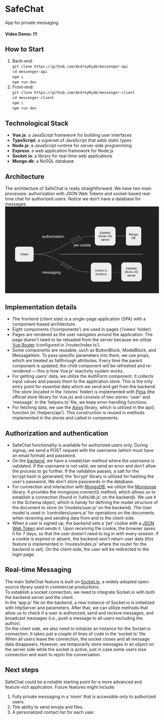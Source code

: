 # SafeChat

App for private messaging

#### Video Demo:  !!!<URL HERE>


## How to Start
1. Back-end: \
`git clone https://github.com/AndreyRyab/messenger-api` \
`cd messenger-api` \
`npm i` \
`npm run dev`
2. Front-end: \
`git clone https://github.com/AndreyRyab/messenger-client` \
`cd messenger-client` \
`npm i` \
`npm run dev` 

## Technological Stack
* **Vue.js**: a JavaScript framework for building user interfaces
* **TypeScript**: a superset of JavaScript that adds static types
* **Node.js**: a JavaScript runtime for server-side programming
* **Express**: a web application framework for Node.js
* **Socket.io**: a library for real-time web applications
* **Mongo.db**: a NoSQL database

## Architecture
The architecture of SafeChat is really straightforward. We have two main processes: authorization with JSON Web Tokens and socket-based real-time chat for authorized users. Notice we don’t have a database for messages.
![Architecture of the project.](/presentation.jpg)

## Implementation details
* The frontend (client side) is a single-page application (SPA) with a component-based architecture.
* Eight components (‘/components’) are used in pages (‘/views’ folder).
* Pages are rendered as the user navigates around the application. The page doesn't need to be reloaded from the server because we utilize [Vue Router](https://router.vuejs.org/) (configured in ‘/router/index.ts’).
* Some components are reusable, such as ButtonBlock, ModalBlock, and MessageItem. To pass specific parameters into them, we use props, which are treated as fallthrough attributes. Every time the parent component is updated, the child component will be refreshed and re-rendered — this is how Vue.js’ reactivity system works.
* For getting users’ data, we utilize the AuthForm component. It collects input values and passes them to the application store. This is the only entry point for essential data which we send and get from the backend. The store (located in the ‘/stores’ folder) is implemented with [Pinia](https://pinia.vuejs.org/) (the official store library for Vue.js) and consists of two stores: ‘user’ and ‘message’. In the ‘helpers.ts’ file, we keep error-handling functions.
* For fetching data, we use the [Axios](https://axios-http.com/) library, which is utilized in the api() function (in ‘/helpers/api’). This construction is reused in methods implemented in the stores and called in components.

## Authorization and authentication
* SafeChat functionality is available for authorized users only. During signup, we send a POST request with the username (which must have an email format) and password.
* On the [backend](https://github.com/AndreyRyab/messenger-api), we have a createUser method where the username is validated. If the username is not valid, we send an error and don’t allow the process to go further. If the validation passes, a salt for the bcrypt.hash is generated; the ‘bcrypt’ library is utilized for hashing the user's password. We don’t store passwords in the database.
* For connection and interaction with [MongoDB](https://www.mongodb.com/), we utilize the [Mongoose](https://mongoosejs.com/) library. It provides the mongoose.connect() method, which allows us to establish a connection (found in ‘/utils/db.js’ on the backend). We use it in the Schema object, which is handy for defining the model structure of the document to store (in ‘/models/user.js’ on the backend). The User model is used in ‘controllers/users.js’ for operations on the documents when receiving and sending data from and to the client-side.
* When a user is signed up, the backend sets a ‘jwt’ cookie with a [JSON Web Token](https://jwt.io/) and sends it. Upon receiving the cookie, the browser saves it for 7 days, so that the user doesn’t need to log in with every session. If a cookie is expired or absent, the backend won’t return user data (this feature is implemented in ‘/routes/index.js’ where the router for the backend is set). On the client-side, the user will be redirected to the login page.

## Real-time Messaging
The main SafeChat feature is built on [Socket.io](https://socket.io/), a widely adopted open-source library used in commercial productions. \
To establish a socket connection, we need to integrate Socket.io with both the backend server and the client. \
In the ‘app.js’ file on the backend, a new instance of Socket.io is initialized with httpServer and parameters. After that, we can utilize methods that allow us to check if a user is authorized, send and receive messages, and broadcast messages (i.e., push a message to all users excluding the author). \
On the client side, we also need to initialize an instance for the Socket.io connection. It takes just a couple of lines of code in the ‘socket.ts’ file. \
When all users leave the connection, the socket closes and all message data disappears. However, we temporarily store messages in an object on the server side while the socket is active, just in case some users lose connection and want to rejoin the conversation.

## Next steps
SafeChat could be a notable starting point for a more advanced and feature-rich application. Future features might include:
1. Fully private messaging in a ‘room’ that is accessible only to authorized users.
2. The ability to send emojis and files.
3. A personalized contact list for each user.

